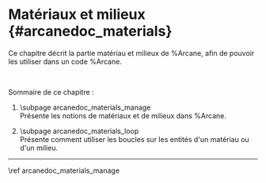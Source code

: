 # Matériaux et milieux {#arcanedoc_materials}

Ce chapitre décrit la partie matériau et milieux de %Arcane, afin de pouvoir
les utiliser dans un code %Arcane.

<br>

Sommaire de ce chapitre :

1. \subpage arcanedoc_materials_manage <br>
  Présente les notions de matériaux et de milieux dans %Arcane.

2. \subpage arcanedoc_materials_loop <br>
  Présente comment utiliser les boucles sur les entités d'un matériau ou d'un milieu.


____

<div class="section_buttons">
<span class="next_section_button">
\ref arcanedoc_materials_manage
</span>
</div>
